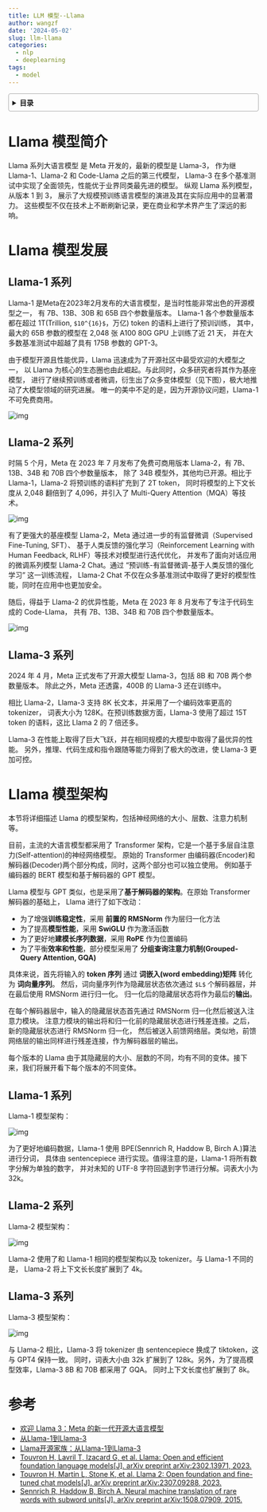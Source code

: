 ```yaml
---
title: LLM 模型--Llama
author: wangzf
date: '2024-05-02'
slug: llm-llama
categories:
  - nlp
  - deeplearning
tags:
  - model
---
```


<style>
details {
    border: 1px solid #aaa;
    border-radius: 4px;
    padding: .5em .5em 0;
}
summary {
    font-weight: bold;
    margin: -.5em -.5em 0;
    padding: .5em;
}
details[open] {
    padding: .5em;
}
details[open] summary {
    border-bottom: 1px solid #aaa;
    margin-bottom: .5em;
}
img {
    pointer-events: none;
}
</style>

<details><summary>目录</summary><p>

- [Llama 模型简介](#llama-模型简介)
- [Llama 模型发展](#llama-模型发展)
    - [Llama-1 系列](#llama-1-系列)
    - [Llama-2 系列](#llama-2-系列)
    - [Llama-3 系列](#llama-3-系列)
- [Llama 模型架构](#llama-模型架构)
    - [Llama-1 系列](#llama-1-系列-1)
    - [Llama-2 系列](#llama-2-系列-1)
    - [Llama-3 系列](#llama-3-系列-1)
- [参考](#参考)
</p></details><p></p>

# Llama 模型简介

Llama 系列大语言模型 是 Meta 开发的，最新的模型是 Llama-3，
作为继 Llama-1、Llama-2 和 Code-Llama 之后的第三代模型，
Llama-3 在多个基准测试中实现了全面领先，性能优于业界同类最先进的模型。
纵观 Llama 系列模型，从版本 1 到 3，
展示了大规模预训练语言模型的演进及其在实际应用中的显著潜力。
这些模型不仅在技术上不断刷新记录，更在商业和学术界产生了深远的影响。

# Llama 模型发展

## Llama-1 系列

Llama-1 是Meta在2023年2月发布的大语言模型，是当时性能非常出色的开源模型之一，
有 7B、13B、30B 和 65B 四个参数量版本。
Llama-1 各个参数量版本都在超过 1T(Trillion, `$10^{16}$`，万亿) token 的语料上进行了预训训练，
其中，最大的 65B 参数的模型在 2,048 张 A100 80G GPU 上训练了近 21 天，
并在大多数基准测试中超越了具有 175B 参数的 GPT-3。

由于模型开源且性能优异，Llama 迅速成为了开源社区中最受欢迎的大模型之一，
以 Llama 为核心的生态圈也由此崛起。与此同时，众多研究者将其作为基座模型，
进行了继续预训练或者微调，衍生出了众多变体模型（见下图），极大地推动了大模型领域的研究进展。
唯一的美中不足的是，因为开源协议问题，Llama-1不可免费商用。

![img](images/llama-1.jpg)

## Llama-2 系列

时隔 5 个月，Meta 在 2023 年 7 月发布了免费可商用版本 Llama-2，有 7B、13B、34B 和 70B 四个参数量版本，
除了 34B 模型外，其他均已开源。相比于 Llama-1，Llama-2 将预训练的语料扩充到了 2T token，
同时将模型的上下文长度从 2,048 翻倍到了 4,096，并引入了 Multi-Query Attention（MQA）等技术。

![img](images/llama-2.png)

有了更强大的基座模型 Llama-2，Meta 通过进一步的有监督微调（Supervised Fine-Tuning, SFT）、
基于人类反馈的强化学习（Reinforcement Learning with Human Feedback, RLHF）等技术对模型进行迭代优化，
并发布了面向对话应用的微调系列模型 Llama-2 Chat。通过 “预训练-有监督微调-基于人类反馈的强化学习” 这一训练流程，
Llama-2 Chat 不仅在众多基准测试中取得了更好的模型性能，同时在应用中也更加安全。

随后，得益于 Llama-2 的优异性能，Meta 在 2023 年 8 月发布了专注于代码生成的 Code-Llama，
共有 7B、13B、34B 和 70B 四个参数量版本。

![img](images/llama-2-2.png)

## Llama-3 系列

2024 年 4 月，Meta 正式发布了开源大模型 Llama-3，包括 8B 和 70B 两个参数量版本。
除此之外，Meta 还透露，400B 的 Llama-3 还在训练中。

相比 Llama-2，Llama-3 支持 8K 长文本，并采用了一个编码效率更高的 tokenizer，
词表大小为 128K。在预训练数据方面，Llama-3 使用了超过 15T token 的语料，这比 Llama 2 的 7 倍还多。

Llama-3 在性能上取得了巨大飞跃，并在相同规模的大模型中取得了最优异的性能。
另外，推理、代码生成和指令跟随等能力得到了极大的改进，使 Llama-3 更加可控。


# Llama 模型架构

本节将详细描述 Llama 的模型架构，包括神经网络的大小、层数、注意力机制等。

目前，主流的大语言模型都采用了 Transformer 架构，它是一个基于多层自注意力(Self-attention)的神经网络模型。
原始的 Transformer 由编码器(Encoder)和解码器(Decoder)两个部分构成，同时，这两个部分也可以独立使用。
例如基于编码器的 BERT 模型和基于解码器的 GPT 模型。

Llama 模型与 GPT 类似，也是采用了**基于解码器的架构**。在原始 Transformer 解码器的基础上，
Llama 进行了如下改动：

* 为了增强**训练稳定性**，采用 **前置的 RMSNorm** 作为层归一化方法
* 为了提高**模型性能**，采用 **SwiGLU** 作为激活函数
* 为了更好地**建模长序列数据**，采用 **RoPE** 作为位置编码
* 为了平衡**效率和性能**，部分模型采用了 **分组查询注意力机制(Grouped-Query Attention, GQA)**

具体来说，首先将输入的 **token 序列** 通过 **词嵌入(word embedding)矩阵** 转化为 **词向量序列**。
然后，词向量序列作为隐藏层状态依次通过 `$L$` 个解码器层，并在最后使用 RMSNorm 进行归一化。
归一化后的隐藏层状态将作为最后的**输出**。

在每个解码器层中，输入的隐藏层状态首先通过 RMSNorm 归一化然后被送入注意力模块。
注意力模块的输出将和归一化前的隐藏层状态进行残差连接。之后，新的隐藏层状态进行 RMSNorm 归一化，
然后被送入前馈网络层。类似地，前馈网络层的输出同样进行残差连接，作为解码器层的输出。

每个版本的 Llama 由于其隐藏层的大小、层数的不同，均有不同的变体。接下来，我们将展开看下每个版本的不同变体。

## Llama-1 系列

Llama-1 模型架构：

![img](images/)

为了更好地编码数据，Llama-1 使用 BPE(Sennrich R, Haddow B, Birch A.)算法进行分词，
具体由 sentencepiece 进行实现。值得注意的是，Llama-1 将所有数字分解为单独的数字，
并对未知的 UTF-8 字符回退到字节进行分解。词表大小为 32k。

## Llama-2 系列

Llama-2 模型架构：

![img](images/)

Llama-2 使用了和 Llama-1 相同的模型架构以及 tokenizer。与 Llama-1 不同的是，
Llama-2 将上下文长长度扩展到了 4k。

## Llama-3 系列

Llama-3 模型架构：

![img](images/)

与 Llama-2 相比，Llama-3 将 tokenizer 由 sentencepiece 换成了 tiktoken，这与 GPT4 保持一致。
同时，词表大小由 32k 扩展到了 128k。另外，为了提高模型效率，Llama-3 8B 和 70B 都采用了 GQA。
同时上下文长度也扩展到了 8k。

# 参考

* [欢迎 Llama 3：Meta 的新一代开源大语言模型](https://mp.weixin.qq.com/s?__biz=Mzk0MDQyNTY4Mw==&mid=2247491258&idx=1&sn=722d893beca9bffcfb8063fc12368dcb&chksm=c3f310283b24b4b0d0b1221b23f41c7813f548fbba1a7263adc95ab20057c523ed38d4970a09&scene=132&exptype=timeline_recommend_article_extendread_samebiz&show_related_article=1&subscene=0&scene=132#wechat_redirect)
* [从Llama-1到Llama-3](https://mp.weixin.qq.com/s/5_VnzP3JmOB0D5geV5HRFg)
* [Llama开源家族：从Llama-1到Llama-3](https://github.com/datawhalechina/so-large-lm/blob/main/docs/content/ch14.md)
* [Touvron H, Lavril T, Izacard G, et al. Llama: Open and efficient foundation language models[J]. arXiv preprint arXiv:2302.13971, 2023.]()
* [Touvron H, Martin L, Stone K, et al. Llama 2: Open foundation and fine-tuned chat models[J]. arXiv preprint arXiv:2307.09288, 2023.]()
* [Sennrich R, Haddow B, Birch A. Neural machine translation of rare words with subword units[J]. arXiv preprint arXiv:1508.07909, 2015.]()